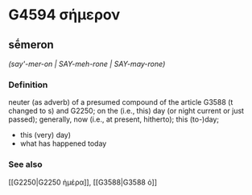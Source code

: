 # G4594 σήμερον

## sḗmeron

_(say'-mer-on | SAY-meh-rone | SAY-may-rone)_

### Definition

neuter (as adverb) of a presumed compound of the article G3588 (t changed to s) and G2250; on the (i.e., this) day (or night current or just passed); generally, now (i.e., at present, hitherto); this (to-)day; 

- this (very) day)
- what has happened today

### See also

[[G2250|G2250 ἡμέρα]], [[G3588|G3588 ὁ]]
